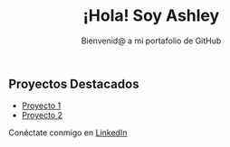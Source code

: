 <!DOCTYPE html>
<html lang="es">
<head>
  <meta charset="UTF-8">
  <meta name="viewport" content="width=device-width, initial-scale=1.0">
  <title>Mi Portafolio</title>
  <link rel="stylesheet" href="style.css">
</head>
<body>
  <header>
    <h1>¡Hola! Soy Ashley</h1>
    <p>Bienvenid@ a mi portafolio de GitHub</p>
  </header>

  <section>
    <h2>Proyectos Destacados</h2>
    <ul>
      <li><a href="https://github.com/tu-usuario/proyecto1">Proyecto 1</a></li>
      <li><a href="https://github.com/tu-usuario/proyecto2">Proyecto 2</a></li>
      <!-- Agrega más proyectos aquí -->
    </ul>
  </section>

  <footer>
    <p>Conéctate conmigo en <a href="https://www.linkedin.com/in/ashley-ccanto-urbano-economics/">LinkedIn</a></p>
  </footer>
</body>
</html>
